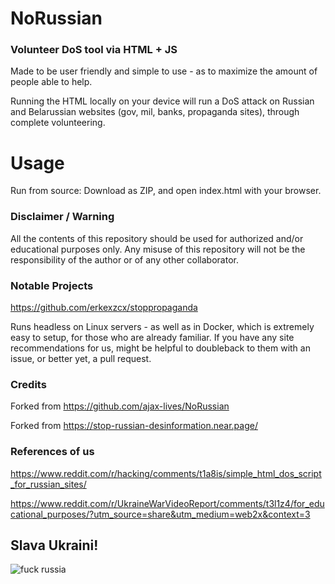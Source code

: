 # NoRussian
### Volunteer DoS tool via HTML + JS

Made to be user friendly and simple to use - as to maximize the amount of people able to help.

Running the HTML locally on your device will run a DoS attack on Russian and Belarussian websites (gov, mil, banks, propaganda sites), through complete volunteering.

# Usage

Run from source:
Download as ZIP, and open index.html with your browser.

### Disclaimer / Warning

All the contents of this repository should be used for authorized and/or educational purposes only. Any misuse of this repository will not be the responsibility of the author or of any other collaborator.

### Notable Projects

https://github.com/erkexzcx/stoppropaganda

Runs headless on Linux servers - as well as in Docker, which is extremely easy to setup, for those who are already familiar.
If you have any site recommendations for us, might be helpful to doubleback to them with an issue, or better yet, a pull request.

### Credits

Forked from https://github.com/ajax-lives/NoRussian

Forked from https://stop-russian-desinformation.near.page/

### References of us

https://www.reddit.com/r/hacking/comments/t1a8is/simple_html_dos_script_for_russian_sites/

https://www.reddit.com/r/UkraineWarVideoReport/comments/t3l1z4/for_educational_purposes/?utm_source=share&utm_medium=web2x&context=3



## Slava Ukraini!

![fuck russia](https://pbs.twimg.com/media/FMoSgYVWYAQs9Au?format=jpg&name=medium)
